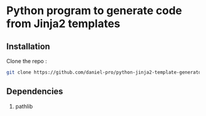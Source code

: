# Python program to generate code from Jinja2 templates

## Installation

Clone the repo :

```sh
git clone https://github.com/daniel-pro/python-jinja2-template-generator.git
```


## Dependencies
1. pathlib
